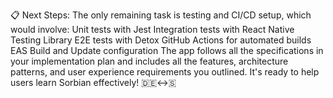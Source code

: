 📋 Next Steps:
The only remaining task is testing and CI/CD setup, which would involve:
Unit tests with Jest
Integration tests with React Native Testing Library
E2E tests with Detox
GitHub Actions for automated builds
EAS Build and Update configuration
The app follows all the specifications in your implementation plan and includes all the features, architecture patterns, and user experience requirements you outlined. It's ready to help users learn Sorbian effectively! 🇩🇪↔🇸